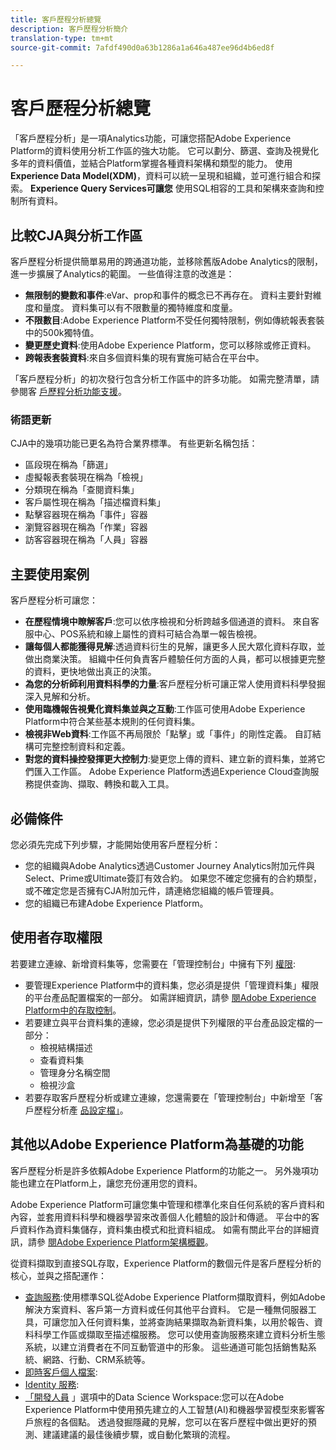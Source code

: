 ```yaml
---
title: 客戶歷程分析總覽
description: 客戶歷程分析簡介
translation-type: tm+mt
source-git-commit: 7afdf490d0a63b1286a1a646a487ee96d4b6ed8f

---
```



# 客戶歷程分析總覽

「客戶歷程分析」是一項Analytics功能，可讓您搭配Adobe Experience Platform的資料使用分析工作區的強大功能。 它可以劃分、篩選、查詢及視覺化多年的資料價值，並結合Platform掌握各種資料架構和類型的能力。 使用 **Experience Data Model(XDM)**，資料可以統一呈現和組織，並可進行組合和探索。 **Experience Query Services可讓您** 使用SQL相容的工具和架構來查詢和控制所有資料。

## 比較CJA與分析工作區

客戶歷程分析提供簡單易用的跨通道功能，並移除舊版Adobe Analytics的限制，進一步擴展了Analytics的範圍。 一些值得注意的改進是：

* **無限制的變數和事件**:eVar、prop和事件的概念已不再存在。 資料主要針對維度和量度。 資料集可以有不限數量的獨特維度和度量。
* **不限數目**:Adobe Experience Platform不受任何獨特限制，例如傳統報表套裝中的500k獨特值。
* **變更歷史資料**:使用Adobe Experience Platform，您可以移除或修正資料。
* **跨報表套裝資料**:來自多個資料集的現有實施可結合在平台中。

「客戶歷程分析」的初次發行包含分析工作區中的許多功能。 如需完整清單，請參閱客 [戶歷程分析功能支援](cja-aa.md)。

### 術語更新

CJA中的幾項功能已更名為符合業界標準。 有些更新名稱包括：

* 區段現在稱為「篩選」
* 虛擬報表套裝現在稱為「檢視」
* 分類現在稱為「查閱資料集」
* 客戶屬性現在稱為「描述檔資料集」
* 點擊容器現在稱為「事件」容器
* 瀏覽容器現在稱為「作業」容器
* 訪客容器現在稱為「人員」容器

## 主要使用案例

客戶歷程分析可讓您：

* **在歷程情境中瞭解客戶**:您可以依序檢視和分析跨越多個通道的資料。 來自客服中心、POS系統和線上屬性的資料可結合為單一報告檢視。
* **讓每個人都能獲得見解**:透過資料衍生的見解，讓更多人民大眾化資料存取，並做出商業決策。 組織中任何負責客戶體驗任何方面的人員，都可以根據更完整的資料，更快地做出真正的決策。
* **為您的分析師利用資料科學的力量**:客戶歷程分析可讓正常人使用資料科學發掘深入見解和分析。
* **使用臨機報告視覺化資料集並與之互動**:工作區可使用Adobe Experience Platform中符合某些基本規則的任何資料集。
* **檢視非Web資料**:工作區不再局限於「點擊」或「事件」的剛性定義。 自訂結構可完整控制資料和定義。
* **對您的資料操控發揮更大控制力**:變更您上傳的資料、建立新的資料集，並將它們匯入工作區。 Adobe Experience Platform透過Experience Cloud查詢服務提供查詢、擷取、轉換和載入工具。

## 必備條件

您必須先完成下列步驟，才能開始使用客戶歷程分析：

* 您的組織與Adobe Analytics透過Customer Journey Analytics附加元件與Select、Prime或Ultimate簽訂有效合約。 如果您不確定您擁有的合約類型，或不確定您是否擁有CJA附加元件，請連絡您組織的帳戶管理員。
* 您的組織已布建Adobe Experience Platform。

## 使用者存取權限

若要建立連線、新增資料集等，您需要在「管理控制台」中擁有下列 [權限](https://adminconsole.adobe.com/enterprise/):

* 要管理Experience Platform中的資料集，您必須是提供「管理資料集」權限的平台產品配置檔案的一部分。 如需詳細資訊，請參 [閱Adobe Experience Platform中的存取控制](https://www.adobe.io/apis/experienceplatform/home/permissions-and-sandboxes/permissions-and-sandboxes.html#!api-specification/markdown/narrative/technical_overview/access-control/access-control-overview.md)。
* 若要建立與平台資料集的連線，您必須是提供下列權限的平台產品設定檔的一部分：
   * 檢視結構描述
   * 查看資料集
   * 管理身分名稱空間
   * 檢視沙盒
* 若要存取客戶歷程分析或建立連線，您還需要在「管理控制台」中新增至「客戶歷程分析產 [品設定檔」](https://adminconsole.adobe.com/enterprise/)。

## 其他以Adobe Experience Platform為基礎的功能

客戶歷程分析是許多依賴Adobe Experience Platform的功能之一。 另外幾項功能也建立在Platform上，讓您充份運用您的資料。

Adobe Experience Platform可讓您集中管理和標準化來自任何系統的客戶資料和內容，並套用資料科學和機器學習來改善個人化體驗的設計和傳遞。 平台中的客戶資料作為資料集儲存，資料集由模式和批資料組成。 如需有關此平台的詳細資訊，請參 [閱Adobe Experience Platform架構概觀](https://www.adobe.io/apis/experienceplatform/home/overview.html)。

從資料擷取到直接SQL存取，Experience Platform的數個元件是客戶歷程分析的核心，並與之搭配運作：

* [查詢服務](https://www.adobe.io/apis/experienceplatform/home/query-service/sql-reference.html):使用標準SQL從Adobe Experience Platform擷取資料，例如Adobe解決方案資料、客戶第一方資料或任何其他平台資料。 它是一種無伺服器工具，可讓您加入任何資料集，並將查詢結果擷取為新資料集，以用於報告、資料科學工作區或擷取至描述檔服務。 您可以使用查詢服務來建立資料分析生態系統，以建立消費者在不同互動管道中的形象。 這些通道可能包括銷售點系統、網路、行動、CRM系統等。
* [即時客戶個人檔案](https://www.adobe.io/apis/experienceplatform/home/profile-identity-segmentation/profile-identity-segmentation-services.html#!api-specification/markdown/narrative/technical_overview/unified_profile_architectural_overview/unified_profile_architectural_overview.md):
* [Identity 服務](https://www.adobe.io/apis/experienceplatform/home/profile-identity-segmentation/profile-identity-segmentation-services.html#!api-specification/markdown/narrative/technical_overview/identity_services_architectural_overview/identity_services_architectural_overview.md):
* [「開發人員](https://www.adobe.io/apis/experienceplatform/home/data-science-workspace.html) 」選項中的Data Science Workspace:您可以在Adobe Experience Platform中使用預先建立的人工智慧(AI)和機器學習模型來影響客戶旅程的各個點。 透過發掘隱藏的見解，您可以在客戶歷程中做出更好的預測、建議建議的最佳後續步驟，或自動化繁瑣的流程。

